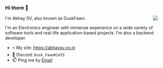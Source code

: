### Hi there 👋
<img align="right" src="https://github-readme-stats.vercel.app/api?username=abhaysv&show_icons=true&icon_color=ad0d52&text_color=24292e&bg_color=ffffff&hide_title=true" />
I'm Abhay SV, also known as DuskFawn.

I'm an Electronics engineer with immense experience on a wide variety of software tools and real-life application-based projects. I'm also a backend developer.

- ⚡ My site: https://abhaysv.co.in
- 💬 Discord: `Dusk_Fawn#1433`
- 📫 Ping me by [Email](mailto:monu@abhaysv.co.in)
<!--
**abhaysv/abhaysv** is a ✨ _special_ ✨ repository because its `README.md` (this file) appears on your GitHub profile.

Here are some ideas to get you started:

- 🔭 I’m currently working on ...
- 🌱 I’m currently learning ...
- 👯 I’m looking to collaborate on ...
- 🤔 I’m looking for help with ...
- 💬 Ask me about ...
- 📫 How to reach me: ...
- 😄 Pronouns: ...
- ⚡ Fun fact: ...
-->
